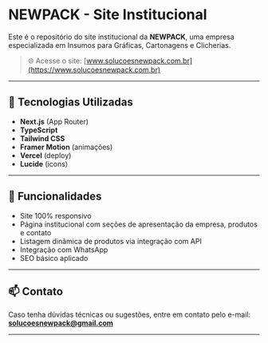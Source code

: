 # NEWPACK - Site Institucional

Este é o repositório do site institucional da **NEWPACK**, uma empresa especializada em Insumos para Gráficas, Cartonagens e Clicherias.

> 🌐 Acesse o site: [www.solucoesnewpack.com.br](https://www.solucoesnewpack.com.br)

---

## 🚀 Tecnologias Utilizadas

- **Next.js** (App Router)
- **TypeScript**
- **Tailwind CSS**
- **Framer Motion** (animações)
- **Vercel** (deploy)
- **Lucide** (icons)


---

## 🧩 Funcionalidades

- Site 100% responsivo
- Página institucional com seções de apresentação da empresa, produtos e contato
- Listagem dinâmica de produtos via integração com API
- Integração com WhatsApp
- SEO básico aplicado

---

## 📫 Contato

Caso tenha dúvidas técnicas ou sugestões, entre em contato pelo e-mail:  
**solucoesnewpack@gmail.com**

---

